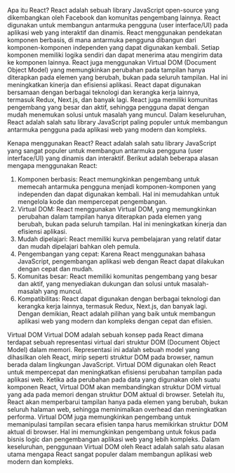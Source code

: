 Apa itu React?
React adalah sebuah library JavaScript open-source yang dikembangkan oleh Facebook dan komunitas pengembang lainnya. React digunakan untuk membangun antarmuka pengguna (user interface/UI) pada aplikasi web yang interaktif dan dinamis.
React menggunakan pendekatan komponen berbasis, di mana antarmuka pengguna dibangun dari komponen-komponen independen yang dapat digunakan kembali. Setiap komponen memiliki logika sendiri dan dapat menerima atau mengirim data ke komponen lainnya.
React juga menggunakan Virtual DOM (Document Object Model) yang memungkinkan perubahan pada tampilan hanya diterapkan pada elemen yang berubah, bukan pada seluruh tampilan. Hal ini meningkatkan kinerja dan efisiensi aplikasi.
React dapat digunakan bersamaan dengan berbagai teknologi dan kerangka kerja lainnya, termasuk Redux, Next.js, dan banyak lagi. React juga memiliki komunitas pengembang yang besar dan aktif, sehingga pengguna dapat dengan mudah menemukan solusi untuk masalah yang muncul.
Dalam keseluruhan, React adalah salah satu library JavaScript paling populer untuk membangun antarmuka pengguna pada aplikasi web yang modern dan kompleks.

Kenapa menggunakan React?
React adalah salah satu library JavaScript yang sangat populer untuk membangun antarmuka pengguna (user interface/UI) yang dinamis dan interaktif. Berikut adalah beberapa alasan mengapa menggunakan React:
1.	Komponen berbasis: React memungkinkan pengembang untuk memecah antarmuka pengguna menjadi komponen-komponen yang independen dan dapat digunakan kembali. Hal ini memudahkan untuk mengelola kode dan mempercepat pengembangan.
2.	Virtual DOM: React menggunakan Virtual DOM, yang memungkinkan perubahan dalam tampilan hanya diterapkan pada elemen yang berubah, bukan pada seluruh tampilan. Hal ini meningkatkan kinerja dan efisiensi aplikasi.
3.	Mudah dipelajari: React memiliki kurva pembelajaran yang relatif datar dan mudah dipelajari bahkan oleh pemula.
4.	Pengembangan yang cepat: Karena React menggunakan bahasa JavaScript, pengembangan aplikasi web dengan React dapat dilakukan dengan cepat dan mudah.
5.	Komunitas besar: React memiliki komunitas pengembang yang besar dan aktif, yang menyediakan dukungan dan solusi untuk masalah-masalah yang muncul.
6.	Kompatibilitas: React dapat digunakan dengan berbagai teknologi dan kerangka kerja lainnya, termasuk Redux, Next.js, dan banyak lagi.
Dengan demikian, React adalah pilihan yang baik untuk membangun aplikasi web yang modern dan kompleks dengan cepat dan efisien.


Virtual DOM
Virtual DOM adalah sebuah konsep pada React dimana terdapat sebuah representasi virtual dari struktur DOM (Document Object Model) dalam memori. Representasi ini adalah sebuah model yang dihasilkan oleh React, mirip seperti struktur DOM pada browser, namun berada dalam lingkungan JavaScript.
Virtual DOM digunakan oleh React untuk mempercepat dan meningkatkan efisiensi perubahan tampilan pada aplikasi web. Ketika ada perubahan pada data yang digunakan oleh suatu komponen React, Virtual DOM akan membandingkan struktur DOM virtual yang ada pada memori dengan struktur DOM aktual di browser. Setelah itu, React akan memperbarui tampilan hanya pada elemen yang berubah, bukan seluruh halaman web, sehingga meminimalkan overhead dan meningkatkan performa.
Virtual DOM juga memungkinkan pengembang untuk memanipulasi tampilan secara efisien tanpa harus memikirkan struktur DOM aktual di browser. Hal ini memungkinkan pengembang untuk fokus pada bisnis logic dan pengembangan aplikasi web yang lebih kompleks.
Dalam keseluruhan, penggunaan Virtual DOM oleh React adalah salah satu alasan utama mengapa React sangat populer dalam membangun aplikasi web modern dan kompleks.
